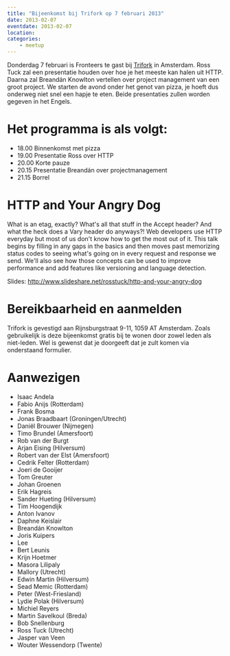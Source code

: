 ```yaml
---
title: "Bijeenkomst bij Trifork op 7 februari 2013"
date: 2013-02-07
eventdate: 2013-02-07
location: 
categories: 
    - meetup
---
```

Donderdag 7 februari is Fronteers te gast bij [Trifork](http://trifork.nl) in Amsterdam. Ross Tuck zal een presentatie houden over hoe je het meeste kan halen uit HTTP. Daarna zal Breandán Knowlton vertellen over project management van een groot project. We starten de avond onder het genot van pizza, je hoeft dus onderweg niet snel een hapje te eten. Beide presentaties zullen worden gegeven in het Engels.

# Het programma is als volgt:

* 18.00 Binnenkomst met pizza
* 19.00 Presentatie Ross over HTTP
* 20.00 Korte pauze
* 20.15 Presentatie Breandán over projectmanagement
* 21.15 Borrel

# HTTP and Your Angry Dog

What is an etag, exactly? What's all that stuff in the Accept header? And what the heck does a Vary header do anyways?! Web developers use HTTP everyday but most of us don't know how to get the most out of it. This talk begins by filling in any gaps in the basics and then moves past memorizing status codes to seeing what's going on in every request and response we send. We'll also see how those concepts can be used to improve performance and add features like versioning and language detection.

Slides: <http://www.slideshare.net/rosstuck/http-and-your-angry-dog>

# Bereikbaarheid en aanmelden

Trifork is gevestigd aan Rijnsburgstraat 9-11, 1059 AT Amsterdam. Zoals gebruikelijk is deze bijeenkomst gratis bij te wonen door zowel leden als niet-leden. Wel is gewenst dat je doorgeeft dat je zult komen via onderstaand formulier.

# Aanwezigen

* Isaac Andela
* Fabio Anijs (Rotterdam)
* Frank Bosma
* Jonas Braadbaart (Groningen/Utrecht)
* Daniël Brouwer (Nijmegen)
* Timo Brundel (Amersfoort)
* Rob van der Burgt
* Arjan Eising (Hilversum)
* Robert van der Elst (Amersfoort)
* Cedrik Felter (Rotterdam)
* Joeri de Gooijer
* Tom Greuter
* Johan Groenen
* Erik Hagreis
* Sander Hueting (Hilversum)
* Tim Hoogendijk
* Anton Ivanov
* Daphne Keislair
* Breandán Knowlton
* Joris Kuipers
* Lee
* Bert Leunis
* Krijn Hoetmer
* Masora Lilipaly
* Mallory (Utrecht)
* Edwin Martin (Hilversum)
* Sead Memic (Rotterdam)
* Peter (West-Friesland)
* Lydie Polak (Hilversum)
* Michiel Reyers
* Martin Savelkoul (Breda)
* Bob Snellenburg
* Ross Tuck (Utrecht)
* Jasper van Veen
* Wouter Wessendorp (Twente)

